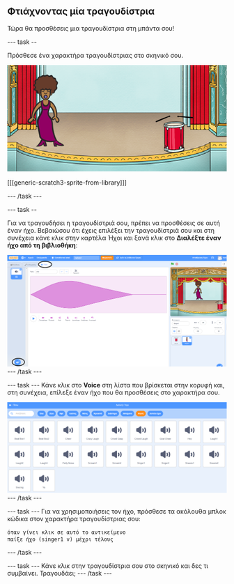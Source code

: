 ## Φτιάχνοντας μία τραγουδίστρια

Τώρα θα προσθέσεις μια τραγουδίστρια στη μπάντα σου!

\--- task --

Πρόσθεσε ένα χαρακτήρα τραγουδίστριας στο σκηνικό σου.

![screenshot](images/band-singer-mic.png)

[[[generic-scratch3-sprite-from-library]]]

\--- /task \---

\--- task --

Για να τραγουδήσει η τραγουδίστριά σου, πρέπει να προσθέσεις σε αυτή έναν ήχο. Βεβαιώσου ότι έχεις επιλέξει την τραγουδίστριά σου και στη συνέχεια κάνε κλικ στην καρτέλα Ήχοι και ξανά κλικ στο **Διαλέξτε έναν ήχο από τη βιβλιοθήκη**:

![screenshot](images/band-import-sound-annotated.png) \--- /task \---

\--- task \--- Κάνε κλικ στο **Voice** στη λίστα που βρίσκεται στην κορυφή και, στη συνέχεια, επίλεξε έναν ήχο που θα προσθέσεις στο χαρακτήρα σου.

![screenshot](images/band-choose-sound.png) \--- /task \---

\--- task \--- Για να χρησιμοποιήσεις τον ήχο, πρόσθεσε τα ακόλουθα μπλοκ κώδικα στον χαρακτήρα τραγουδίστριας σου:

```blocks3
όταν γίνει κλικ σε αυτό το αντικείμενο
παίξε ήχο (singer1 v) μέχρι τέλους
```

\--- /task \---

\--- task \--- Κάνε κλικ στην τραγουδίστρια σου στο σκηνικό και δες τι συμβαίνει. Τραγουδάει; \--- /task \---